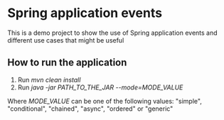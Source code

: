 # Spring application events

This is a demo project to show the use of Spring application events and different use cases that might be useful

## How to run the application

1. Run *mvn clean install*
2. Run *java -jar PATH_TO_THE_JAR --mode=MODE_VALUE*

Where *MODE_VALUE* can be one of the following values: "simple", "conditional", "chained", "async", "ordered" or "generic"